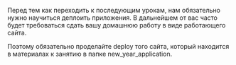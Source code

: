 Перед тем как переходить к последующим урокам, нам обязательно нужно научиться 
    деплоить приложения. В дальнейшем от вас часто будет требоваться сдать вашу домашнюю 
    работу в виде работающего сайта.

Поэтому обязательно проделайте deploy того сайта, который находится в материалах к занятию
    в папке new_year_application.